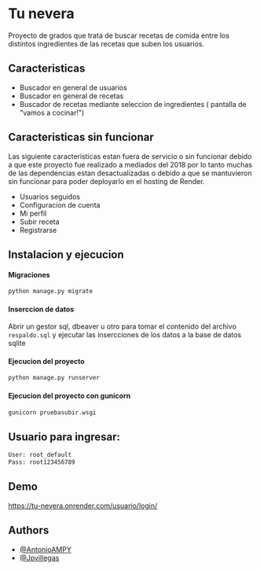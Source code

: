 
# Tu nevera

Proyecto de grados que trata de buscar recetas de comida entre los distintos ingredientes de las recetas que suben los usuarios.



## Caracteristicas

- Buscador en general de usuarios
- Buscador en general de recetas
- Buscador de recetas mediante seleccion de ingredientes ( pantalla de "vamos a cocinar!")

## Caracteristicas sin funcionar 
Las siguiente caracteristicas estan fuera de servicio o sin funcionar debido a que este proyecto fue realizado a mediados del 2018 por lo tanto muchas de las dependencias estan desactualizadas o debido a que se mantuvieron sin funcionar para poder deployarlo en el hosting de Render.

- Usuarios seguidos
- Configuracion de cuenta
- Mi perfil
- Subir receta
- Registrarse





## Instalacion y ejecucion

#### Migraciones

```bash
python manage.py migrate
```

#### Inserccion de datos
Abrir un gestor sql, dbeaver u otro para tomar el contenido del archivo `respaldo.sql` y ejecutar las insercciones de los datos a la base de datos sqlite

#### Ejecucion del proyecto

```bash
python manage.py runserver
```

#### Ejecucion del proyecto con gunicorn

```bash
gunicorn pruebasubir.wsgi 
```


## Usuario para ingresar:

```bash
User: root_default
Pass: root123456789
```


## Demo

https://tu-nevera.onrender.com/usuario/login/


## Authors

- [@AntonioAMPY](https://github.com/AntonioAMPY)
- [@Jpvillegas](https://github.com/Jpvillegas)

